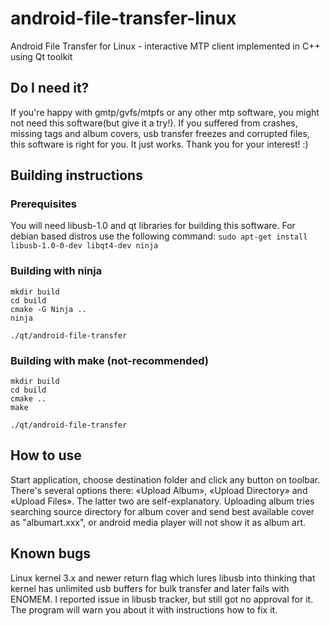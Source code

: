 # android-file-transfer-linux
Android File Transfer for Linux - interactive MTP client implemented in C++ using Qt toolkit

## Do I need it?
If you're happy with gmtp/gvfs/mtpfs or any other mtp software, you might not need this software(but give it a try!). If you suffered from crashes, missing tags and album covers, usb transfer freezes and corrupted files, this software is right for you. It just works. Thank you for your interest! :)

## Building instructions
### Prerequisites
You will need libusb-1.0 and qt libraries for building this software.
For debian based distros use the following command: `sudo apt-get install libusb-1.0-0-dev libqt4-dev ninja`

### Building with ninja
```
mkdir build
cd build
cmake -G Ninja ..
ninja

./qt/android-file-transfer
```

### Building with make (not-recommended)
```
mkdir build
cd build
cmake ..
make

./qt/android-file-transfer
```

## How to use

Start application, choose destination folder and click any button on toolbar. There's several options there: «Upload Album», «Upload Directory» and «Upload Files». The latter two are self-explanatory. Uploading album tries searching source directory for album cover and send best available cover as "albumart.xxx", or android media player will not show it as album art.

## Known bugs

Linux kernel 3.x and newer return flag which lures libusb into thinking that kernel has unlimited usb buffers for bulk transfer and later fails with ENOMEM. I reported issue in libusb tracker, but still got no approval for it. The program will warn you about it with instructions how to fix it.
